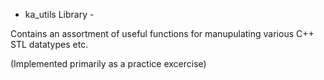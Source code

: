 - ka_utils Library -

Contains an assortment of useful functions for manupulating 
various C++ STL datatypes etc.

(Implemented primarily as a practice excercise)
